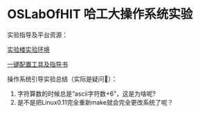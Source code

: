 OSLabOfHIT
哈工大操作系统实验
==============
实验指导及平台资源：

[实验楼实验环境](https://www.shiyanlou.com/courses/115)

[一键配置工具及指导书](https://github.com/DeathKing/hit-oslab)

操作系统引导实验总结（实际是疑问🤔️）：

1. 字符算数的时候总是“ascii字符数+6”，这是为啥呢?
2. 是不是把Linux0.11完全重新make就会完全更改系统了呢？
